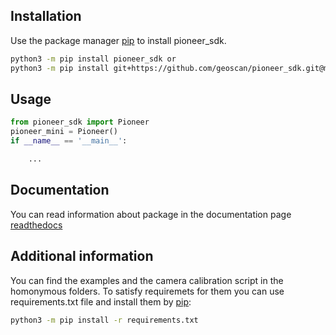 ## Installation

Use the package manager [pip](https://pip.pypa.io/en/stable/) to install pioneer_sdk.

```bash
python3 -m pip install pioneer_sdk or
python3 -m pip install git+https://github.com/geoscan/pioneer_sdk.git@master
```
## Usage

```python
from pioneer_sdk import Pioneer
pioneer_mini = Pioneer()
if __name__ == '__main__':

    ...
```

## Documentation

You can read information about package in the documentation page 
[readthedocs](https://pioneer-doc.readthedocs.io/ru/master/)

## Additional information

You can find the examples and the camera calibration script in the homonymous folders.
To satisfy requiremets for them you can use requirements.txt file and install them by 
[pip](https://pip.pypa.io/en/stable/): 
```bash
python3 -m pip install -r requirements.txt
```
